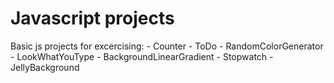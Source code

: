 Javascript projects
=======
Basic js projects for excercising: - Counter
                                   - ToDo
                                   - RandomColorGenerator
                                   - LookWhatYouType
                                   - BackgroundLinearGradient
                                   - Stopwatch
                                   - JellyBackground

